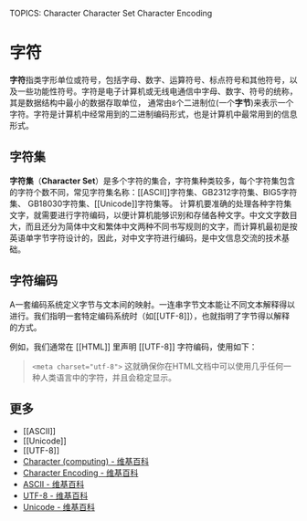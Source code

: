 TOPICS: Character
        Character Set
        Character Encoding

# 字符

**字符**指类字形单位或符号，包括字母、数字、运算符号、标点符号和其他符号，以及一些功能性符号。字符是电子计算机或无线电通信中字母、数字、符号的统称，其是数据结构中最小的数据存取单位，
通常由`8`个二进制位(一个**字节**)来表示一个字符。字符是计算机中经常用到的二进制编码形式，也是计算机中最常用到的信息形式。

## 字符集

**字符集**（**Character Set**）是多个字符的集合，字符集种类较多，每个字符集包含的字符个数不同，常见字符集名称：[[ASCII]]字符集、GB2312字符集、BIG5字符集、 GB18030字符集、[[Unicode]]字符集等。
计算机要准确的处理各种字符集文字，就需要进行字符编码，以便计算机能够识别和存储各种文字。中文文字数目大，而且还分为简体中文和繁体中文两种不同书写规则的文字，而计算机最初是按英语单字节字符设计的，因此，对中文字符进行编码，是中文信息交流的技术基础。

## 字符编码

A一套编码系统定义字节与文本间的映射。一连串字节文本能让不同文本解释得以进行。我们指明一套特定编码系统时（如[[UTF-8]]），也就指明了字节得以解释的方式。

例如，我们通常在 [[HTML]] 里声明 [[UTF-8]] 字符编码，使用如下：

>`<meta charset="utf-8">`
>这就确保你在HTML文档中可以使用几乎任何一种人类语言中的字符，并且会稳定显示。

## 更多

- [[ASCII]]
- [[Unicode]]
- [[UTF-8]]
- [Character (computing) - 维基百科](https://en.wikipedia.org/wiki/Character%20(computing))
- [Character Encoding - 维基百科](https://en.wikipedia.org/wiki/Character%20encoding)
- [ASCII - 维基百科](https://en.wikipedia.org/wiki/ASCII)
- [UTF-8 - 维基百科](https://en.wikipedia.org/wiki/UTF-8)
- [Unicode - 维基百科](https://en.wikipedia.org/wiki/Unicode)
